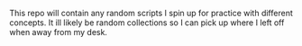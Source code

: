 This repo will contain any random scripts I spin up for practice with different concepts. It ill likely be random collections so I can pick up where I left off when away from my desk. 